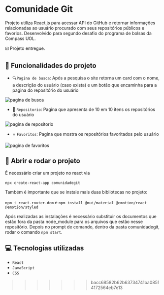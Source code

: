 # Comunidade Git

Projeto utiliza React.js para acessar API do GitHub e retornar informações relacionadas ao usuário procurado com seus repositórios públicos e favorios. Desenvolvido para segundo desafio do programa de bolsas da Compass UOL. 

:ballot_box_with_check: Projeto entregue.

## :wrench: Funcionalidades do projeto

- :mag:`Pagina de busca`: Após a pesquisa o site retorna um card com o nome, a descrição do usuário (caso exista) e um botão que encaminha para a pagina do repositório do usuário

![pagina de busca](https://user-images.githubusercontent.com/59771424/167196840-87ba3fb3-97e7-4f5c-bc28-2a2067bd3f19.png)
- :open_file_folder: `Repositorio`: Pagina que apresenta de 10 em 10 itens os repositórios do usuário

![pagina de repositorio](https://user-images.githubusercontent.com/59771424/167196674-cfa5260f-872b-4602-a60e-9409dd38fb08.png)
- :star: `Favoritos`: Pagina que mostra os repositórios favoritados pelo usuário

![pagina de favoritos](https://user-images.githubusercontent.com/59771424/167196981-d5945895-13fc-4464-b6bd-02d34b4ce3ea.png)

## :door: Abrir e rodar o projeto

É necessário criar um projeto no react via <br> <br>
`npx create-react-app comunidadegit`

Também é importante que se instale mais duas bibliotecas no projeto:
<br> <br>
`npm i react-router-dom` e `npm install @mui/material @emotion/react @emotion/styled`

Após realizadas as instalações é necessário substituir os documentos que estão fora da pasta node_module para os arquivos que estão nesse repositório. Depois no prompt de comando, dentro da pasta comunidadegit, rodar o comando `npm start`.

## :computer: Tecnologias utilizadas
- `React`
- `JavaScript`
- `CSS`
>>>>>>> bacc68582b62b63734741ba08514172564eb7e13
